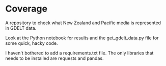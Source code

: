 # Coverage

A repository to check what New Zealand and Pacific media is represented in GDELT data.

Look at the Python notebook for results and the get_gdelt_data.py file for some quick, hacky code.

I haven't bothered to add a requirements.txt file. The only libraries that needs to be installed are requests and pandas.
